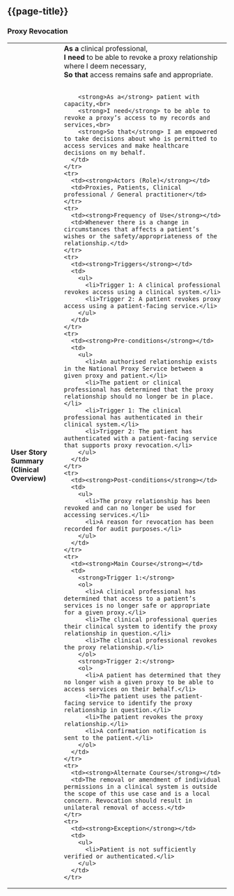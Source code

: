 ## {{page-title}}

### Proxy Revocation

<table class="assets" title="Proxy Revocation Use Case">
  <tbody>
    <tr>
      <td><strong>User Story Summary (Clinical Overview)</strong></td>
      <td>
        <strong>As a</strong> clinical professional,<br>
        <strong>I need</strong> to be able to revoke a proxy relationship where I deem necessary,<br>
        <strong>So that</strong> access remains safe and appropriate.<br><br>
        
        <strong>As a</strong> patient with capacity,<br>
        <strong>I need</strong> to be able to revoke a proxy’s access to my records and services,<br>
        <strong>So that</strong> I am empowered to take decisions about who is permitted to access services and make healthcare decisions on my behalf.
      </td>
    </tr>
    <tr>
      <td><strong>Actors (Role)</strong></td>
      <td>Proxies, Patients, Clinical professional / General practitioner</td>
    </tr>
    <tr>
      <td><strong>Frequency of Use</strong></td>
      <td>Whenever there is a change in circumstances that affects a patient’s wishes or the safety/appropriateness of the relationship.</td>
    </tr>
    <tr>
      <td><strong>Triggers</strong></td>
      <td>
        <ul>
          <li>Trigger 1: A clinical professional revokes access using a clinical system.</li>
          <li>Trigger 2: A patient revokes proxy access using a patient-facing service.</li>
        </ul>
      </td>
    </tr>
    <tr>
      <td><strong>Pre-conditions</strong></td>
      <td>
        <ul>
          <li>An authorised relationship exists in the National Proxy Service between a given proxy and patient.</li>
          <li>The patient or clinical professional has determined that the proxy relationship should no longer be in place.</li>
          <li>Trigger 1: The clinical professional has authenticated in their clinical system.</li>
          <li>Trigger 2: The patient has authenticated with a patient-facing service that supports proxy revocation.</li>
        </ul>
      </td>
    </tr>
    <tr>
      <td><strong>Post-conditions</strong></td>
      <td>
        <ul>
          <li>The proxy relationship has been revoked and can no longer be used for accessing services.</li>
          <li>A reason for revocation has been recorded for audit purposes.</li>
        </ul>
      </td>
    </tr>
    <tr>
      <td><strong>Main Course</strong></td>
      <td>
        <strong>Trigger 1:</strong>
        <ol>
          <li>A clinical professional has determined that access to a patient’s services is no longer safe or appropriate for a given proxy.</li>
          <li>The clinical professional queries their clinical system to identify the proxy relationship in question.</li>
          <li>The clinical professional revokes the proxy relationship.</li>
        </ol>
        <strong>Trigger 2:</strong>
        <ol>
          <li>A patient has determined that they no longer wish a given proxy to be able to access services on their behalf.</li>
          <li>The patient uses the patient-facing service to identify the proxy relationship in question.</li>
          <li>The patient revokes the proxy relationship.</li>
          <li>A confirmation notification is sent to the patient.</li>
        </ol>
      </td>
    </tr>
    <tr>
      <td><strong>Alternate Course</strong></td>
      <td>The removal or amendment of individual permissions in a clinical system is outside the scope of this use case and is a local concern. Revocation should result in unilateral removal of access.</td>
    </tr>
    <tr>
      <td><strong>Exception</strong></td>
      <td>
        <ul>
          <li>Patient is not sufficiently verified or authenticated.</li>
        </ul>
      </td>
    </tr>
  </tbody>
</table>
<br>
